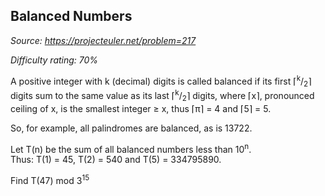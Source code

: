 Balanced Numbers
----------------

*Source: https://projecteuler.net/problem=217*


*Difficulty rating: 70%*

A positive integer with k (decimal) digits is called balanced if its
first ⌈<sup>k</sup>/<sub>2</sub>⌉ digits sum to the same value as its last ⌈<sup>k</sup>/<sub>2</sub>⌉
digits, where ⌈x⌉, pronounced ceiling of x, is the smallest integer ≥ x,
thus ⌈π⌉ = 4 and ⌈5⌉ = 5.

So, for example, all palindromes are balanced, as is 13722.

Let T(n) be the sum of all balanced numbers less than 10<sup>n</sup>.\
 Thus: T(1) = 45, T(2) = 540 and T(5) = 334795890.

Find T(47) mod 3<sup>15</sup>
